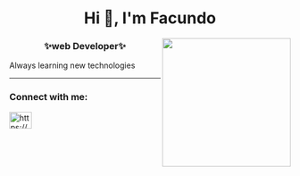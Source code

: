 <h1 align="center">Hi 👋, I'm Facundo</h1>
<img align='right' src="https://blush.design/api/download?shareUri=VXscDgGBh0ohN77B&c=Backdrop_0%7Eb9eee9_Hair_0%7E2c1b18_Skin_0%7Eeac7a8_Top_0%7E60ade6&w=800&h=800&fm=png" width="230">
<h3 align="center">✨web Developer✨</h3>
<p>Always learning new technologies<p>

---

<h3 align="left">Connect with me:</h3>
<p align="left">
<a href="https://www.linkedin.com/in/facundo-luna-doffo/" target="blank"><img align="center" src="https://raw.githubusercontent.com/rahuldkjain/github-profile-readme-generator/master/src/images/icons/Social/linked-in-alt.svg" alt="https://www.linkedin.com/in/facundo-luna-doffo/" height="30" width="40" /></a>
</p>
